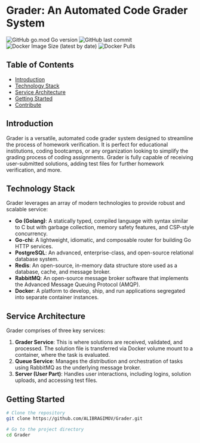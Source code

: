 # Grader: An Automated Code Grader System

![GitHub go.mod Go version](https://img.shields.io/github/go-mod/go-version/your_username/Grader)
![GitHub last commit](https://img.shields.io/github/last-commit/your_username/Grader)
![Docker Image Size (latest by date)](https://img.shields.io/docker/image-size/your_username/Grader)
![Docker Pulls](https://img.shields.io/docker/pulls/your_username/Grader)

## Table of Contents

- [Introduction](#introduction)
- [Technology Stack](#technology-stack)
- [Service Architecture](#service-architecture)
- [Getting Started](#getting-started)
- [Contribute](#contribute)

## Introduction

Grader is a versatile, automated code grader system designed to streamline the process of homework verification. It is perfect for educational institutions, coding bootcamps, or any organization looking to simplify the grading process of coding assignments. Grader is fully capable of receiving user-submitted solutions, adding test files for further homework verification, and more.

## Technology Stack

Grader leverages an array of modern technologies to provide robust and scalable service:

- **Go (Golang)**: A statically typed, compiled language with syntax similar to C but with garbage collection, memory safety features, and CSP-style concurrency.
- **Go-chi**: A lightweight, idiomatic, and composable router for building Go HTTP services.
- **PostgreSQL**: An advanced, enterprise-class, and open-source relational database system.
- **Redis**: An open-source, in-memory data structure store used as a database, cache, and message broker.
- **RabbitMQ**: An open-source message broker software that implements the Advanced Message Queuing Protocol (AMQP).
- **Docker**: A platform to develop, ship, and run applications segregated into separate container instances.

## Service Architecture

Grader comprises of three key services:

1. **Grader Service**: This is where solutions are received, validated, and processed. The solution file is transferred via Docker volume mount to a container, where the task is evaluated.
2. **Queue Service**: Manages the distribution and orchestration of tasks using RabbitMQ as the underlying message broker.
3. **Server (User Part)**: Handles user interactions, including logins, solution uploads, and accessing test files.

## Getting Started

```sh
# Clone the repository
git clone https://github.com/ALIBRAGIMOV/Grader.git

# Go to the project directory
cd Grader

